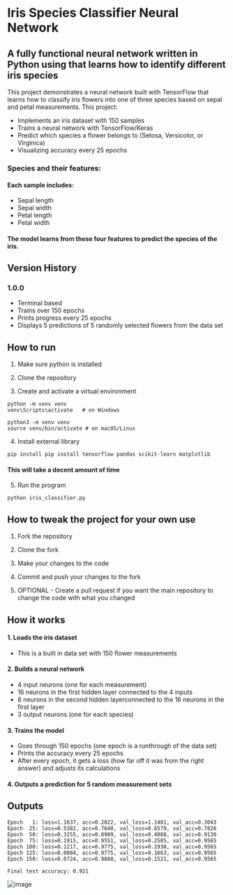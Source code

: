 # Iris Species Classifier Neural Network
## A fully functional neural network written in Python using that learns how to identify different iris species
This project demonstrates a neural network built with TensorFlow that learns how to classify iris flowers into one of three species based on sepal and petal measurements. This project:
- Implements an iris dataset with 150 samples
- Trains a neural network with TensorFlow/Keras
- Predict which species a flower belongs to (Setosa, Versicolor, or Virginica)
- Visualizing accuracy every 25 epochs
### Species and their features:
####  Each sample includes:
- Sepal length
- Sepal width
- Petal length
- Petal width
#### The model learns from these four features to predict the species of the iris.

## Version History
### 1.0.0
- Terminal based
- Trains over 150 epochs
- Prints progress every 25 epochs
- Displays 5 predictions of 5 randomly selected flowers from the data set

## How to run 
1. Make sure python is installed

2. Clone the repository

3. Create and activate a virtual environment
```
python -m venv venv
venv\Scripts\activate   # on Windows
```
```
python3 -m venv venv
source venv/bin/activate # on macOS/Linux
```

4. Install external library
```
pip install pip install tensorflow pandas scikit-learn matplotlib
```
#### This will take a decent amount of time 

5. Run the program
```
python iris_classifier.py
```

## How to tweak the project for your own use 
1. Fork the repository
   
2. Clone the fork
   
3. Make your changes to the code
   
4. Commit and push your changes to the fork
   
5. OPTIONAL - Create a pull request if you want the main repository to change the code with what you changed

## How it works 
#### 1. Loads the iris dataset
  - This is a built in data set with 150 flower measurements

#### 2. Builds a neural network 
  - 4 input neurons (one for each measurement)
  - 16 neurons in the first hidden layer connected to the 4 inputs
  - 8 neurons in the second hidden layerconnected to the 16 neurons in the first layer
  - 3 output neurons (one for each species)

#### 3. Trains the model 
  - Goes through 150 epochs (one epoch is a runthrough of the data set)
  - Prints the accuracy every 25 epochs 
  - After every epoch, it gets a loss (how far off it was from the right answer) and adjusts its calculations

#### 4. Outputs a prediction for 5 random measurement sets

## Outputs
```
Epoch   1: loss=1.1637, acc=0.2022, val_loss=1.1481, val_acc=0.3043
Epoch  25: loss=0.5382, acc=0.7640, val_loss=0.6579, val_acc=0.7826
Epoch  50: loss=0.3255, acc=0.8989, val_loss=0.4088, val_acc=0.9130
Epoch  75: loss=0.1915, acc=0.9551, val_loss=0.2585, val_acc=0.9565
Epoch 100: loss=0.1217, acc=0.9775, val_loss=0.1938, val_acc=0.9565
Epoch 125: loss=0.0884, acc=0.9775, val_loss=0.1663, val_acc=0.9565
Epoch 150: loss=0.0724, acc=0.9888, val_loss=0.1521, val_acc=0.9565

Final test accuracy: 0.921
```
![image](https://github.com/user-attachments/assets/74a1af7b-01ac-436b-a9d4-6e472d4a4881)


